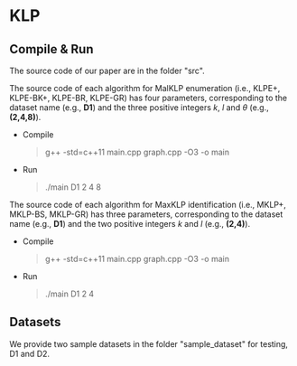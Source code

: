 # KLP
## Compile & Run

The source code of our paper are in the folder "src".

The source code of each algorithm for MalKLP enumeration (i.e., KLPE+, KLPE-BK+, KLPE-BR, KLPE-GR) has four parameters, corresponding to the dataset name (e.g., **D1**) and the three positive integers $k$, $l$ and $\theta$  (e.g., **(2,4,8)**).

* Compile

  > g++ -std=c++11 main.cpp graph.cpp -O3 -o main


* Run
  
  > ./main D1 2 4 8


The source code of each algorithm for MaxKLP identification (i.e., MKLP+, MKLP-BS, MKLP-GR) has three parameters, corresponding to the dataset name (e.g., **D1**) and the two positive integers $k$ and $l$  (e.g., **(2,4)**).

* Compile

  > g++ -std=c++11 main.cpp graph.cpp -O3 -o main


* Run
  
  > ./main D1 2 4


## Datasets

We provide two sample datasets in the folder "sample_dataset" for testing, D1 and D2.
